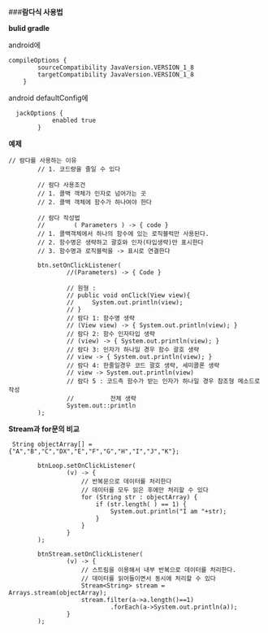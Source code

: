 ###**람다식 사용법**

**bulid gradle**

 android에
 
	compileOptions {
	        sourceCompatibility JavaVersion.VERSION_1_8
	        targetCompatibility JavaVersion.VERSION_1_8
	    }


 android defaultConfig에

	  jackOptions {
	            enabled true
	        }



**예제**

	// 람다를 사용하는 이유
	        // 1. 코드량을 줄일 수 있다
	
	        // 람다 사용조건
	        // 1. 콜백 객체가 인자로 넘어가는 곳
	        // 2. 콜백 객체에 함수가 하나여야 한다
	
	        // 람다 작성법
	        //        ( Parameters ) -> { code }
	        // 1. 콜백객체에서 하나의 함수에 있는 로직블럭만 사용된다.
	        // 2. 함수명은 생략하고 괄호와 인자(타입생략)만 표시한다
	        // 3. 함수명과 로직블럭을 -> 표시로 연결한다
	
	        btn.setOnClickListener(
	                //(Parameters) -> { Code }
	
	                // 원형 :
	                // public void onClick(View view){
	                //     System.out.println(view);
	                // }
	                // 람다 1: 함수명 생략
	                // (View view) -> { System.out.println(view); }
	                // 람다 2: 함수 인자타입 생략
	                // (view) -> { System.out.println(view); }
	                // 람다 3: 인자가 하나일 경우 함수 괄호 생략
	                // view -> { System.out.println(view); }
	                // 람다 4: 한줄일경우 코드 괄호 생략, 세미콜론 생략
	                // view -> System.out.println(view)
	                // 람다 5 : 코드측 함수가 받는 인자가 하나일 경우 참조형 메소드로 작성
	                //          전체 생략
	                System.out::println
	        );


**Stream과 for문의 비교**


	 String objectArray[] = {"A","B","C","DX","E","F","G","H","I","J","K"};
	
	        btnLoop.setOnClickListener(
	                (v) -> {
	                    // 반복문으로 데이터를 처리한다
	                    // 데이터를 모두 읽은 후에만 처리할 수 있다
	                    for (String str : objectArray) {
	                        if (str.length( ) == 1) {
	                            System.out.println("I am "+str);
	                        }
	                    }
	                }
	        );
	
	        btnStream.setOnClickListener(
	                (v) -> {
	                    // 스트림을 이용해서 내부 반복으로 데이터를 처리한다.
	                    // 데이터를 읽어들이면서 동시에 처리할 수 있다
	                    Stream<String> stream = Arrays.stream(objectArray);
	                    stream.filter(a->a.length()==1)
	                            .forEach(a->System.out.println(a));
	                }
	        );